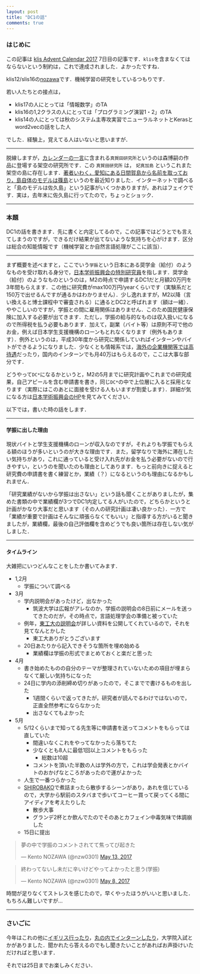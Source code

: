 ```yaml
---
layout: post
title: "DC1の話"
comments: true
---
```


### はじめに

この記事は [klis Advent Calendar 2017](https://adventar.org/calendars/2117) 7日目の記事です．`klis`を含まなくてはならないという制約は，これで達成されました．よかったですね．

klis12/slis16の[nozawa](https://twitter.com/nzw0301)です．機械学習の研究をしているつもりです．

若い人たちとの接点は，

- klis17の人にとっては「情報数学」のTA
- klis16の1,2クラスの人にとっては「プログラミング演習1・2」のTA
- klis14の人にとっては秋のシステム主専攻実習でニューラルネットとKerasとword2vecの話をした人

でした．経験上，覚えてる人はいないと思いますが．

---

脱線しますが，[カレンダーの一言](https://adventar.org/calendars/2117#list-2017-12-07)に含まれる`真賀田研究所`というのは森博嗣の作品に登場する架空の研究所です．この `真賀田研究所` は， `妃真加島` というこれまた架空の島に存在します．[著者いわく，愛知にある日間賀島から名前を取っており，島自体のモデルは篠島](http://blog.fuyushoten.com/2017/10/blog-post_5.html)というのを最近知りました．インターネットで調べると「島のモデルは佐久島」という記事がいくつかありますが，あれはフェイクです．実は，去年末に佐久島に行ってたので，ちょっとショック．

---

### 本題

DC1の話を書きます．先に書くと内定してるので，この記事ではどうとでも言えてしまうのですが，できるだけ結果が出てないような気持ちを心がけます．区分は総合の知能情報です（機械学習とか自然言語処理がここに該当）．

---

まず概要を述べますと，ここでいう`学振`という日本にある奨学金（給付）のようなものを受け取れる身分で，[日本学術振興会の特別研究員](https://www.jsps.go.jp/j-pd/pd_gaiyo.html)を指します．奨学金（給付）のようなものというのは，M2の時点で申請するDC1だと月額20万円を3年間もらえます．この他に研究費がmax100万円/yearくらいです（実験系だと150万で出せるんですが通るかはわかりません）．少し逸れますが，M2以降（言い換えると博士課程中で審査される）に通るとDC2と呼ばれます（額は一緒）．ややこしいのですが，学振との間に雇用関係はありません．このため国民健康保険に加入する必要が出てきます．ただし，学振の給与的なものは収入扱いになるので所得税を払う必要もあります．加えて，副業（バイト等）は原則不可で他のお金，例えば日本学生支援機構のローンもとれなくなります（例外もあります）．例外というのは，平成30年度から研究に関係していればインターンやバイトができるようになりました．少なくとも情報系では，[海外の企業機関等では高待遇](https://www.glassdoor.com/Intern-Salary/Facebook-Internship-Salary-E40772.htm)だったり，国内のインターンでも月40万はもらえるので，ここは大事な部分です．

どうやって`DC*`になるかというと，M2の5月までに研究計画やこれまでの研究成果，自己アピールを含む申請書を書き，同じ`DC*`の中で上位層に入ると採用となります（実際にはこのあとに面接を受ける人もいますが割愛します）．詳細が気になる方は[日本学術振興会のHP](https://www.jsps.go.jp/j-pd/)を見てみてください．

以下では，書いた時の話をします．

---

#### 学振に出した理由

現状バイトと学生支援機構のローンが収入なのですが，それよりも学振でもらえる額のほうが多いというのが大きな理由です．また，留学なりで海外に滞在したい気持ちがあり，これに通っていると受け入れ先がお金を払う必要がないので行きやすい，というのを聞いたのも理由としてあります．もっと前向きに捉えると研究費の申請書を書く練習とか，業績（？）になるというのも理由になるかもしれません．

「研究業績がないから学振は出さない」という話も聞くことがありましたが，集めた書類の中で業績欄が3つでDC1内定してる人がいたので，どちらかというと計画がかなり大事だと思います（その人の研究計画は凄い良かった）．一方で「業績が重要で計画はそんなに頑張らなくてもいい」と指導する方がいると聞きましたが，業績欄，最後の自己評価欄を含めどうでも良い箇所は存在しない気がしました．

---

#### タイムライン

大雑把にいつどんなことをしたか書いてみます．

- 1,2月
  - 学振について調べる
- 3月
  - 学内説明会があったけど，出なかった
    - 筑波大学は広報がアレなのか，学振の説明会の8日前にメールを送ってきたのだが，その時点で，言語処理学会の準備と被っていた
  - 例年，[東工大の説明会](http://www.rpd.titech.ac.jp/jsps_tokken/adoption/a-1.html)が詳しい資料を公開してくれているので，それを見てなんとかした
    - 東工大ありがとうございます
  - 20日あたりから記入できそうな箇所を埋め始める
    - 業績欄は学振の形式でまとめておくと楽だと思った
- 4月
  - 書き始めたものの自分のテーマが整理されていないための項目が埋まらなくて厳しい気持ちになった
  - 24日に学内の添削締め切りがあったので，そこまでで書けるものを出した
    - 1週間くらいで返ってきたが，研究者が読んでるわけではないので，正直全然参考にならなかった
    - 出さなくてもよかった
- 5月
  - 5/12くらいまで知ってる先生等に申請書を送ってコメントをもらっては直していた
    - 間違いなくこれをやってなかったら落ちてた
    - 少なくとも8人に最低1回以上コメントをもらった
      - 総数は10超
    - コメントを頂いた半数の人は学外の方で，これは学会発表とかバイトのおかげなところがあったので運がよかった
  - 人生で一番つらかった
  - [SHIROBAKO](http://shirobako-anime.com/)で煮詰まったら散歩するシーンがあり，あれを信じているので，大学から駅前のスタバまで歩いてコーヒー買って戻ってくる間にアイディアを考えたりした
    - 散歩大事
    - グランデ2杯とか飲んでたのでそのあとカフェイン中毒気味で体調崩した
  - 15日に提出

<blockquote class="twitter-tweet" data-lang="en"><p lang="ja" dir="ltr">夢の中で学振のコメントされてて焦ってび起きた</p>&mdash; Kento NOZAWA (@nzw0301) <a href="https://twitter.com/nzw0301/status/863458195599118336?ref_src=twsrc%5Etfw">May 13, 2017</a></blockquote>
<script async src="https://platform.twitter.com/widgets.js" charset="utf-8"></script>

<blockquote class="twitter-tweet" data-lang="en"><p lang="ja" dir="ltr">終わってないし未だに辛いけどやってよかったと思う(学振)</p>&mdash; Kento NOZAWA (@nzw0301) <a href="https://twitter.com/nzw0301/status/861560956664532993?ref_src=twsrc%5Etfw">May 8, 2017</a></blockquote>
<script async src="https://platform.twitter.com/widgets.js" charset="utf-8"></script>

時間が足りなくてストレスを感じたので，早くやったほうがいいと思いました．もちろん難しいですが…

---

### さいごに

今年はこれの他に[イギリス行ったり](http://nzw.hatenablog.jp/entry/2017/02/10/080240)，[丸の内でインターンしたり](http://nzw0301.github.io/2017/09/td_intern)，大学院入試とかがありました．聞かれたら答えるのでもし聞きたいことがあればお声掛けいただければと思います．

それでは25日までお楽しみください．
